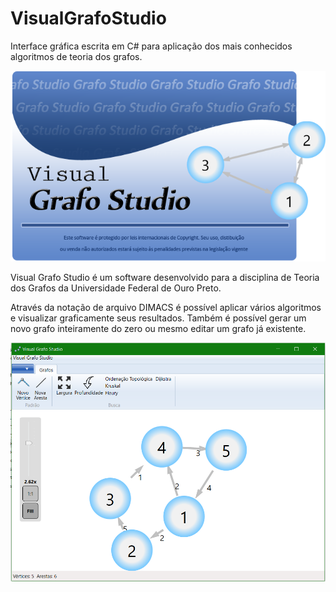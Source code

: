 # VisualGrafoStudio
Interface gráfica escrita em C# para aplicação dos mais conhecidos algoritmos de teoria dos grafos.

![SplashScreen](media/cap2.png)

Visual Grafo Studio é um software desenvolvido para a disciplina de Teoria dos Grafos da Universidade Federal de Ouro Preto.

Através da notação de arquivo DIMACS é possível aplicar vários algoritmos e visualizar graficamente seus resultados. Também é possível gerar um novo grafo inteiramente do zero ou mesmo editar um grafo já existente.

![Captura](media/cap1.png)
